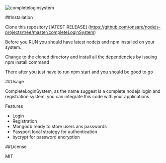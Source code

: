 ![completeloginsystem](https://user-images.githubusercontent.com/6210056/31515715-e5cbe982-af9e-11e7-909f-5bf90235f302.jpg)

##Installation

Clone this repository
[lATEST RELEASE] (https://github.com/onsare/nodejs-projects/tree/master/completeLoginSystem)

Before you RUN you should have latest nodejs and npm installed on your system.

Change to the cloned directory and install all the dependencies by issuing npm install command

There after you just have to run npm start and you should be good to go

##Usage

CompleteLoginSystem, as the name suggest is a complete nodejs login and registration system, you can integrate this code with your applications

Features

* Login
* Registration
* Mongodb ready to store users ans passwords
* Passport local strategy for authentication
* bycrypt for password encryption

##License

MIT